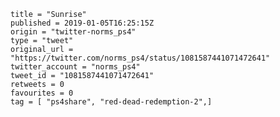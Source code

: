 ```
title = "Sunrise"
published = 2019-01-05T16:25:15Z
origin = "twitter-norms_ps4"
type = "tweet"
original_url = "https://twitter.com/norms_ps4/status/1081587441071472641"
twitter_account = "norms_ps4"
tweet_id = "1081587441071472641"
retweets = 0
favourites = 0
tag = [ "ps4share", "red-dead-redemption-2",]
```

<p class='image'><img src='https://mnf.m17s.net/2019/01/05/DwKSC1SW0AAEqWQ.jpg' alt=''></p>

